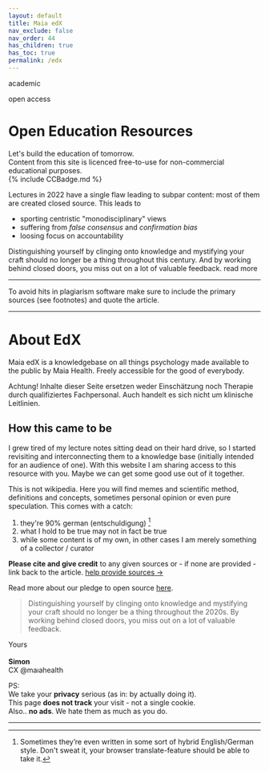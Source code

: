 ```yaml
---
layout: default
title: Maia edX
nav_exclude: false
nav_order: 44
has_children: true
has_toc: true
permalink: /edx
---
```

<p class="label label-yellow">academic</p><p class="label label-blue">open access</p>

# Open Education Resources

<div class="code-example" markdown="1">
Let's build the education of tomorrow.<br>
Content from this site is licenced free-to-use for non-commercial educational purposes.<br>
{% include CCBadge.md %}
</div>

Lectures in 2022 have a single flaw leading to subpar content: most of them are created closed source.
This leads to
- sporting centristic "monodisciplinary" views
- suffering from *false consensus* and *confirmation bias*
- loosing focus on accountability

Distinguishing yourself by clinging onto knowledge and mystifying your craft should no longer be a thing throughout this century. And by working behind closed doors, you miss out on a lot of valuable feedback.
read more

---

To avoid hits in plagiarism software make sure to include the primary sources (see footnotes) and quote the article.

---

# About EdX
Maia edX is a knowledgebase on all things psychology made available to the public by Maia Health.
Freely accessible for the good of everybody.

<div class="code-example" markdown="1">
Achtung! Inhalte dieser Seite ersetzen weder Einschätzung noch Therapie durch qualifiziertes Fachpersonal. Auch handelt es sich nicht um klinische Leitlinien.
</div>

## How this came to be
I grew tired of my lecture notes sitting dead on their hard drive, so I started revisiting and interconnecting them to a knowledge base (initially intended for an audience of one). With this website I am sharing access to this resource with you. Maybe we can get some good use out of it together.

This is not wikipedia. Here you will find memes and scientific method, definitions and concepts, sometimes personal opinion or even pure speculation. This comes with a catch:<br>
1. they're 90% german (entschuldigung) [^1]
2. what I hold to be true may not in fact be true
3. while some content is of my own, in other cases I am merely something of a collector / curator

[^1]: Sometimes they’re even written in some sort of hybrid English/German style. Don't sweat it, your browser translate-feature should be able to take it.

**Please cite and give credit** to any given sources or - if none are provided - link back to the article.  [help provide sources →](/feedback)
<br>

Read more about our pledge to open source [here](/pledge#to-open-source).

> Distinguishing yourself by clinging onto knowledge and mystifying your craft should no longer be a thing throughout the 2020s.
> By working behind closed doors, you miss out on a lot of valuable feedback.

Yours <br><br>
**Simon** <br>
CX @maıahealth

PS: <br>
We take your **privacy** serious (as in: by actually doing it). <br>
This page **does not track** your visit - not a single cookie. <br>
Also.. **no ads**. We hate them as much as you do.

---
